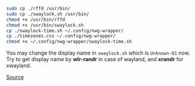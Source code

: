 ```bash
sudo cp ./rffd /usr/bin/
sudo cp ./swaylock.sh /usr/bin/
chmod +x /usr/bin/rffd
chmod +x /usr/bin/swaylock.sh
cp ./swaylock-time.sh ~/.config/nwg-wrapper/
cp ./timezones.css ~/.config/nwg-wrapper/
chmod +x ~/.config/nwg-wrapper/swaylock-time.sh
```

You may change the display name in `swaylock.sh` which is `Unknown-01` now. Try
to get display name by **wlr-randr** in case of wayland, and **xrandr** for xwayland.

[Source](https://forum.archlabslinux.com/t/script-output-over-a-random-image-in-swaylock/59440)
